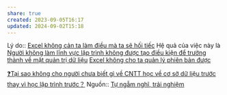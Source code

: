 ```yaml
---
share: true
created: 2023-09-05T16:17
updated: 2024-09-02T15:18
---
```

Lý do:: [Excel không cản ta làm điều mà ta sẽ hối tiếc](./Excel%20kh%C3%B4ng%20c%E1%BA%A3n%20ta%20l%C3%A0m%20%C4%91i%E1%BB%81u%20m%C3%A0%20ta%20s%E1%BA%BD%20h%E1%BB%91i%20ti%E1%BA%BFc.md)
Hệ quả của việc này là [Người không làm lĩnh vực lập trình không được tạo điều kiện để trưởng thành về mặt quản trị dữ liệu](../../Ng%C6%B0%E1%BB%9Di%20kh%C3%B4ng%20l%C3%A0m%20l%C4%A9nh%20v%E1%BB%B1c%20l%E1%BA%ADp%20tr%C3%ACnh%20kh%C3%B4ng%20%C4%91%C6%B0%E1%BB%A3c%20t%E1%BA%A1o%20%C4%91i%E1%BB%81u%20ki%E1%BB%87n%20%C4%91%E1%BB%83%20tr%C6%B0%E1%BB%9Fng%20th%C3%A0nh%20v%E1%BB%81%20m%E1%BA%B7t%20qu%E1%BA%A3n%20tr%E1%BB%8B%20d%E1%BB%AF%20li%E1%BB%87u.md)
[Excel không cho ta quản lý phiên bản được](./Excel%20kh%C3%B4ng%20cho%20ta%20qu%E1%BA%A3n%20l%C3%BD%20phi%C3%AAn%20b%E1%BA%A3n%20%C4%91%C6%B0%E1%BB%A3c.md)

[❓Tại sao không cho người chưa biết gì về CNTT học về cơ sở dữ liệu trước thay vì học lập trình trước？](../../H%C3%ACnh%20th%E1%BB%A9c%20l%C6%B0u%20tr%E1%BB%AF/%E2%9D%93T%E1%BA%A1i%20sao%20kh%C3%B4ng%20cho%20ng%C6%B0%E1%BB%9Di%20ch%C6%B0a%20bi%E1%BA%BFt%20g%C3%AC%20v%E1%BB%81%20CNTT%20h%E1%BB%8Dc%20v%E1%BB%81%20c%C6%A1%20s%E1%BB%9F%20d%E1%BB%AF%20li%E1%BB%87u%20tr%C6%B0%E1%BB%9Bc%20thay%20v%C3%AC%20h%E1%BB%8Dc%20l%E1%BA%ADp%20tr%C3%ACnh%20tr%C6%B0%E1%BB%9Bc%EF%BC%9F.md)
Nguồn:: [Tự ngẫm nghĩ, trải nghiệm](../../../../%CE%9E%20Ngu%E1%BB%93n/T%E1%BB%B1%20ng%E1%BA%ABm%20ngh%C4%A9,%20tr%E1%BA%A3i%20nghi%E1%BB%87m.md)